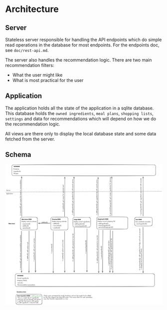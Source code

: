 # Architecture

## Server

Stateless server responsible for handling the API endpoints which do simple read
operations in the database for most endpoints.  For the endpoints doc, see `doc/rest-api.md`. 

The server also handles the recommendation logic. There are two main recommendation
filters:
- What the user might like
- What is most practical for the user

## Application

The application holds all the state of the application in a sqlite database. This
database holds the `owned ingredients`, `meal plans`, `shopping lists`, `settings`
and data for recommendations which will depend on how we do the recommendation logic.

All views are there only to display the local database state and some data fetched
from the server. 

## Schema

![Schema](diagrams/architecture-diagram.png)

